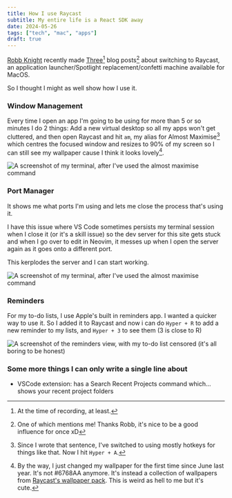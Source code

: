 ```yaml
---
title: How I use Raycast
subtitle: My entire life is a React SDK away
date: 2024-05-26
tags: ["tech", "mac", "apps"]
draft: true
---
```


[Robb Knight](https://rknight.me) recently made [Three](https://rknight.me/blog/tags/raycast/)[^1] blog posts[^2] about switching to Raycast, an application launcher/Spotlight replacement/confetti machine available for MacOS.

[^1]: At the time of recording, at least.
[^2]: One of which mentions me! Thanks Robb, it's nice to be a good influence for once xD

So I thought I might as well show how I use it.

### Window Management
Every time I open an app I'm going to be using for more than 5 or so minutes I do 2 things: Add a new virtual desktop so all my apps won't get cluttered, and then open Raycast and hit `am`, my alias for Almost Maximise[^3] which centres the focused window and resizes to 90% of my screen so I can still see my wallpaper cause I think it looks lovely[^4].

![A screenshot of my terminal, after I've used the almost maximise command](https://cdn.laker.tech/dottech/image/posts/raycast/window-management.png)

[^3]: Since I wrote that sentence, I've switched to using mostly hotkeys for things like that. Now I hit `Hyper + A`.
[^4]: By the way, I just changed my wallpaper for the first time since June last year. It's not \#6768AA anymore. It's instead a collection of wallpapers from [Raycast's wallpaper pack](https://www.raycast.com/wallpapers). This is weird as hell to me but it's cute.

### Port Manager
It shows me what ports I'm using and lets me close the process that's using it.

I have this issue where VS Code sometimes persists my terminal session when I close it (or it's a skill issue) so the dev server for this site gets stuck and when I go over to edit in Neovim, it messes up when I open the server again as it goes onto a different port.

This kerplodes the server and I can start working.

![A screenshot of my terminal, after I've used the almost maximise command](https://cdn.laker.tech/dottech/image/posts/raycast/port-manager.png)

### Reminders
For my to-do lists, I use Apple's built in reminders app. I wanted a quicker way to use it. So I added it to Raycast and now i can do `Hyper + R` to add a new reminder to my lists, and `Hyper + 3` to see them (3 is close to R)

![A screenshot of the reminders view, with my to-do list censored (it's all boring to be honest)](https://cdn.laker.tech/dottech/image/posts/raycast/reminders.png)

### Some more things I can only write a single line about
- VSCode extension: has a Search Recent Projects command which... shows your recent project folders
